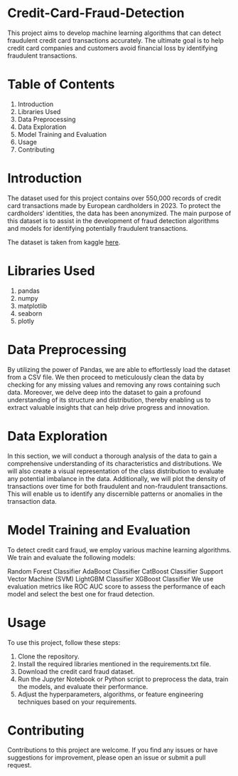 # Credit-Card-Fraud-Detection


This project aims to develop machine learning algorithms that can detect fraudulent credit card transactions accurately. The ultimate goal is to help credit card companies and customers avoid financial loss by identifying fraudulent transactions.

# Table of Contents

1. Introduction
2. Libraries Used
3. Data Preprocessing
4. Data Exploration
5. Model Training and Evaluation
6. Usage
7. Contributing

# Introduction

The dataset used for this project contains over 550,000 records of credit card transactions made by European cardholders in 2023. To protect the cardholders' identities, the data has been anonymized. The main purpose of this dataset is to assist in the development of fraud detection algorithms and models for identifying potentially fraudulent transactions.

The dataset is taken from kaggle [here](https://www.kaggle.com/datasets/nelgiriyewithana/credit-card-fraud-detection-dataset-2023/data).

# Libraries Used
1. pandas 
2. numpy
3. matplotlib
4. seaborn
5. plotly

# Data Preprocessing
By utilizing the power of Pandas, we are able to effortlessly load the dataset from a CSV file. We then proceed to meticulously clean the data by checking for any missing values and removing any rows containing such data. Moreover, we delve deep into the dataset to gain a profound understanding of its structure and distribution, thereby enabling us to extract valuable insights that can help drive progress and innovation.

# Data Exploration
In this section, we will conduct a thorough analysis of the data to gain a comprehensive understanding of its characteristics and distributions. We will also create a visual representation of the class distribution to evaluate any potential imbalance in the data. Additionally, we will plot the density of transactions over time for both fraudulent and non-fraudulent transactions. This will enable us to identify any discernible patterns or anomalies in the transaction data.

# Model Training and Evaluation
To detect credit card fraud, we employ various machine learning algorithms. We train and evaluate the following models:

Random Forest Classifier
AdaBoost Classifier
CatBoost Classifier
Support Vector Machine (SVM)
LightGBM Classifier
XGBoost Classifier
We use evaluation metrics like ROC AUC score to assess the performance of each model and select the best one for fraud detection.

# Usage
To use this project, follow these steps:

1. Clone the repository.
2. Install the required libraries mentioned in the requirements.txt file.
3. Download the credit card fraud dataset.
4. Run the Jupyter Notebook or Python script to preprocess the data, train the models, and evaluate their performance.
5. Adjust the hyperparameters, algorithms, or feature engineering techniques based on your requirements.

# Contributing
Contributions to this project are welcome. If you find any issues or have suggestions for improvement, please open an issue or submit a pull request.

